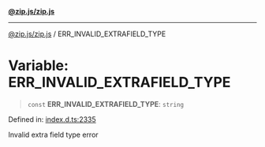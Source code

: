 [**@zip.js/zip.js**](../README.md)

***

[@zip.js/zip.js](../globals.md) / ERR\_INVALID\_EXTRAFIELD\_TYPE

# Variable: ERR\_INVALID\_EXTRAFIELD\_TYPE

> `const` **ERR\_INVALID\_EXTRAFIELD\_TYPE**: `string`

Defined in: [index.d.ts:2335](https://github.com/gildas-lormeau/zip.js/blob/f5689a69f57baaaa10605a11a4516e7cc749e4a1/index.d.ts#L2335)

Invalid extra field type error
